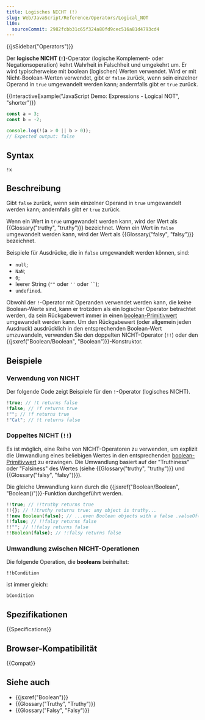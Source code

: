 ```yaml
---
title: Logisches NICHT (!)
slug: Web/JavaScript/Reference/Operators/Logical_NOT
l10n:
  sourceCommit: 2982fcbb31c65f324a80fd9cec516a81d4793cd4
---
```


{{jsSidebar("Operators")}}

Der **logische NICHT (`!`)**-Operator (logische Komplement- oder Negationsoperation) kehrt Wahrheit in Falschheit und umgekehrt um. Er wird typischerweise mit boolean (logischen) Werten verwendet. Wird er mit Nicht-Boolean-Werten verwendet, gibt er `false` zurück, wenn sein einzelner Operand in `true` umgewandelt werden kann; andernfalls gibt er `true` zurück.

{{InteractiveExample("JavaScript Demo: Expressions - Logical NOT", "shorter")}}

```js interactive-example
const a = 3;
const b = -2;

console.log(!(a > 0 || b > 0));
// Expected output: false
```

## Syntax

```js-nolint
!x
```

## Beschreibung

Gibt `false` zurück, wenn sein einzelner Operand in `true` umgewandelt werden kann; andernfalls gibt er `true` zurück.

Wenn ein Wert in `true` umgewandelt werden kann, wird der Wert als {{Glossary("truthy", "truthy")}} bezeichnet. Wenn ein Wert in `false` umgewandelt werden kann, wird der Wert als {{Glossary("falsy", "falsy")}} bezeichnet.

Beispiele für Ausdrücke, die in `false` umgewandelt werden können, sind:

- `null`;
- `NaN`;
- `0`;
- leerer String (`""` oder `''` oder ` `` `);
- `undefined`.

Obwohl der `!`-Operator mit Operanden verwendet werden kann, die keine Boolean-Werte sind, kann er trotzdem als ein logischer Operator betrachtet werden, da sein Rückgabewert immer in einen [boolean-Primitivwert](/de/docs/Web/JavaScript/Data_structures#boolean_type) umgewandelt werden kann. Um den Rückgabewert (oder allgemein jeden Ausdruck) ausdrücklich in den entsprechenden Boolean-Wert umzuwandeln, verwenden Sie den doppelten NICHT-Operator (`!!`) oder den {{jsxref("Boolean/Boolean", "Boolean")}}-Konstruktor.

## Beispiele

### Verwendung von NICHT

Der folgende Code zeigt Beispiele für den `!`-Operator (logisches NICHT).

```js
!true; // !t returns false
!false; // !f returns true
!""; // !f returns true
!"Cat"; // !t returns false
```

### Doppeltes NICHT (`!!`)

Es ist möglich, eine Reihe von NICHT-Operatoren zu verwenden, um explizit die Umwandlung eines beliebigen Wertes in den entsprechenden [boolean-Primitivwert](/de/docs/Web/JavaScript/Data_structures#boolean_type) zu erzwingen. Die Umwandlung basiert auf der "Truthiness" oder "Falsiness" des Wertes (siehe {{Glossary("truthy", "truthy")}} und {{Glossary("falsy", "falsy")}}).

Die gleiche Umwandlung kann durch die {{jsxref("Boolean/Boolean", "Boolean()")}}-Funktion durchgeführt werden.

```js
!!true; // !!truthy returns true
!!{}; // !!truthy returns true: any object is truthy...
!!new Boolean(false); // ...even Boolean objects with a false .valueOf()!
!!false; // !!falsy returns false
!!""; // !!falsy returns false
!!Boolean(false); // !!falsy returns false
```

### Umwandlung zwischen NICHT-Operationen

Die folgende Operation, die **booleans** beinhaltet:

```js-nolint
!!bCondition
```

ist immer gleich:

```js-nolint
bCondition
```

## Spezifikationen

{{Specifications}}

## Browser-Kompatibilität

{{Compat}}

## Siehe auch

- {{jsxref("Boolean")}}
- {{Glossary("Truthy", "Truthy")}}
- {{Glossary("Falsy", "Falsy")}}
